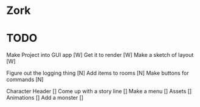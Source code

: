 # Zork
# TODO

Make Project into GUI app    [W]
Get it to render             [W]
Make a sketch of layout      [W]

Figure out the logging thing [N]
Add items to rooms           [N]
Make buttons for commands    [N]


Character Header             []
Come up with a story line    []
Make a menu                  []
Assets                       []
Animations                   []
Add a monster                []
